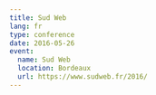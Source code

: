 ```yaml
---
title: Sud Web
lang: fr
type: conference
date: 2016-05-26
event:
  name: Sud Web
  location: Bordeaux
  url: https://www.sudweb.fr/2016/
---
```

